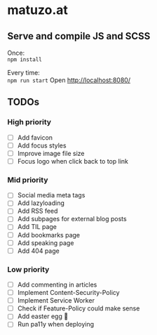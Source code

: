 # matuzo.at

## Serve and compile JS and SCSS

Once:  
`npm install`

Every time:  
`npm run start`
Open <http://localhost:8080/>

## TODOs

### High priority

- [ ] Add favicon  
- [ ] Add focus styles  
- [ ] Improve image file size  
- [ ] Focus logo when click back to top link

### Mid priority

- [ ] Social media meta tags  
- [ ] Add lazyloading  
- [ ] Add RSS feed  
- [ ] Add subpages for external blog posts  
- [ ] Add TIL page
- [ ] Add bookmarks page
- [ ] Add speaking page
- [ ] Add 404 page

### Low priority

- [ ] Add commenting in articles  
- [ ] Implement Content-Security-Policy  
- [ ] Implement Service Worker  
- [ ] Check if Feature-Policy could make sense  
- [ ] Add easter egg 🥚  
- [ ] Run pa11y when deploying  
